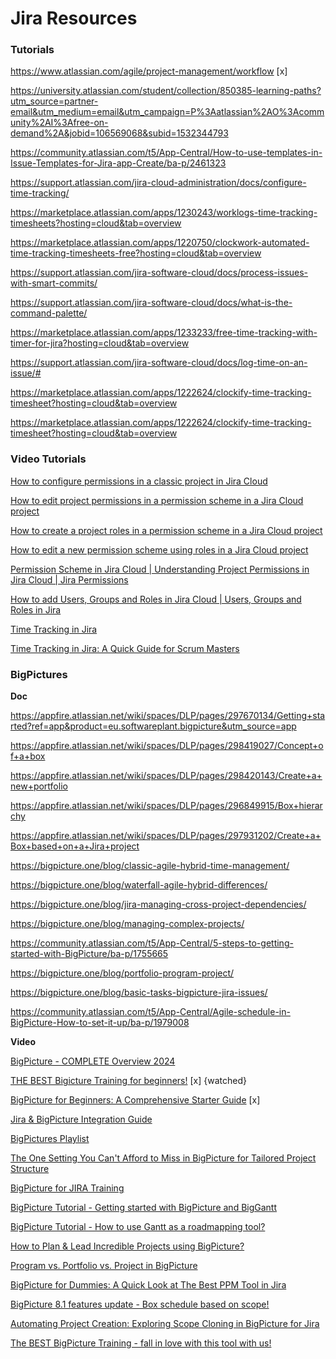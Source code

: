 # Jira Resources

### Tutorials

https://www.atlassian.com/agile/project-management/workflow [x]

https://university.atlassian.com/student/collection/850385-learning-paths?utm_source=partner-email&utm_medium=email&utm_campaign=P%3Aatlassian%2AO%3Acommunity%2AI%3Afree-on-demand%2A&jobid=106569068&subid=1532344793

https://community.atlassian.com/t5/App-Central/How-to-use-templates-in-Issue-Templates-for-Jira-app-Create/ba-p/2461323

https://support.atlassian.com/jira-cloud-administration/docs/configure-time-tracking/

https://marketplace.atlassian.com/apps/1230243/worklogs-time-tracking-timesheets?hosting=cloud&tab=overview

https://marketplace.atlassian.com/apps/1220750/clockwork-automated-time-tracking-timesheets-free?hosting=cloud&tab=overview

https://support.atlassian.com/jira-software-cloud/docs/process-issues-with-smart-commits/

https://support.atlassian.com/jira-software-cloud/docs/what-is-the-command-palette/

https://marketplace.atlassian.com/apps/1233233/free-time-tracking-with-timer-for-jira?hosting=cloud&tab=overview

https://support.atlassian.com/jira-software-cloud/docs/log-time-on-an-issue/#

https://marketplace.atlassian.com/apps/1222624/clockify-time-tracking-timesheet?hosting=cloud&tab=overview

https://marketplace.atlassian.com/apps/1222624/clockify-time-tracking-timesheet?hosting=cloud&tab=overview

### Video Tutorials

[How to configure permissions in a classic project in Jira Cloud](https://www.youtube.com/watch?v=B1xA0YdlL0U)

[How to edit project permissions in a permission scheme in a Jira Cloud project](https://www.youtube.com/watch?v=281BbvJN6KU)

[How to create a project roles in a permission scheme in a Jira Cloud project](https://www.youtube.com/watch?v=R_h4105aYW4)

[How to edit a new permission scheme using roles in a Jira Cloud project](https://www.youtube.com/watch?v=AU52doGQzl8)

[Permission Scheme in Jira Cloud | Understanding Project Permissions in Jira Cloud | Jira Permissions](https://www.youtube.com/watch?v=e47oFnd6Jjo)

[How to add Users, Groups and Roles in Jira Cloud | Users, Groups and Roles in Jira](https://www.youtube.com/watch?v=zcrjQBY2o20)

[Time Tracking in Jira](https://www.youtube.com/watch?v=P_O9tKLQUTw)

[Time Tracking in Jira: A Quick Guide for Scrum Masters](https://www.youtube.com/watch?app=desktop&v=Z_6WlPC6FHo)

### BigPictures

**Doc**

https://appfire.atlassian.net/wiki/spaces/DLP/pages/297670134/Getting+started?ref=app&product=eu.softwareplant.bigpicture&utm_source=app

https://appfire.atlassian.net/wiki/spaces/DLP/pages/298419027/Concept+of+a+box

https://appfire.atlassian.net/wiki/spaces/DLP/pages/298420143/Create+a+new+portfolio

https://appfire.atlassian.net/wiki/spaces/DLP/pages/296849915/Box+hierarchy

https://appfire.atlassian.net/wiki/spaces/DLP/pages/297931202/Create+a+Box+based+on+a+Jira+project

https://bigpicture.one/blog/classic-agile-hybrid-time-management/

https://bigpicture.one/blog/waterfall-agile-hybrid-differences/

https://bigpicture.one/blog/jira-managing-cross-project-dependencies/

https://bigpicture.one/blog/managing-complex-projects/

https://community.atlassian.com/t5/App-Central/5-steps-to-getting-started-with-BigPicture/ba-p/1755665

https://bigpicture.one/blog/portfolio-program-project/

https://bigpicture.one/blog/basic-tasks-bigpicture-jira-issues/

https://community.atlassian.com/t5/App-Central/Agile-schedule-in-BigPicture-How-to-set-it-up/ba-p/1979008

**Video**

[BigPicture - COMPLETE Overview 2024](https://www.youtube.com/watch?v=xzjOsR2LIrc)

[THE BEST Bigicture Training for beginners!](https://www.youtube.com/watch?v=nB_3P6D0eEs) [x] {watched}

[BigPicture for Beginners: A Comprehensive Starter Guide](https://www.youtube.com/watch?v=BmmcoL3C9BE) [x]

[Jira & BigPicture Integration Guide](https://www.youtube.com/watch?v=fM7aQcNQWcA)

[BigPictures Playlist](https://www.youtube.com/playlist?list=PLYrb3RRWvKEZWq67la6WKik1kU11FGQUm)

[The One Setting You Can't Afford to Miss in BigPicture for Tailored Project Structure](https://www.youtube.com/watch?v=B4N1A1gg_8g)

[BigPicture for JIRA Training](https://www.youtube.com/watch?v=va6_nHZCJeU)

[BigPicture Tutorial - Getting started with BigPicture and BigGantt](https://www.youtube.com/watch?v=X7hUQgOZPzI)

[BigPicture Tutorial - How to use Gantt as a roadmapping tool?](https://www.youtube.com/watch?v=oTeDDF1iZXc)

[How to Plan & Lead Incredible Projects using BigPicture?](https://www.youtube.com/watch?v=s-fOfdVKF5Y)

[Program vs. Portfolio vs. Project in BigPicture](https://community.atlassian.com/t5/App-Central/Program-vs-Portfolio-vs-Project-in-BigPicture/ba-p/2013396)

[BigPicture for Dummies: A Quick Look at The Best PPM Tool in Jira](https://www.youtube.com/watch?app=desktop&v=fE9XQsHjVBU)

[BigPicture 8.1 features update - Box schedule based on scope!](https://www.youtube.com/watch?v=U7_uFhQugq8)

[Automating Project Creation: Exploring Scope Cloning in BigPicture for Jira](https://www.youtube.com/watch?v=rf3abjGY5Ro)

[The BEST BigPicture Training - fall in love with this tool with us!](https://www.youtube.com/watch?app=desktop&v=lnGviDVhntM)
